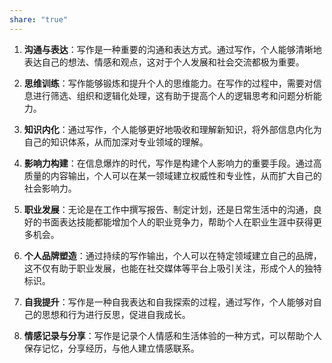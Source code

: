 ```yaml
---  
share: "true"  
---  
```

1. **沟通与表达**：写作是一种重要的沟通和表达方式。通过写作，个人能够清晰地表达自己的想法、情感和观点，这对于个人发展和社会交流都极为重要。    
  
2. **思维训练**：写作能够锻炼和提升个人的思维能力。在写作的过程中，需要对信息进行筛选、组织和逻辑化处理，这有助于提高个人的逻辑思考和问题分析能力。    
  
3. **知识内化**：通过写作，个人能够更好地吸收和理解新知识，将外部信息内化为自己的知识体系，从而加深对专业领域的理解。    
  
4. **影响力构建**：在信息爆炸的时代，写作是构建个人影响力的重要手段。通过高质量的内容输出，个人可以在某一领域建立权威性和专业性，从而扩大自己的社会影响力。    
  
5. **职业发展**：无论是在工作中撰写报告、制定计划，还是日常生活中的沟通，良好的书面表达技能都能增加个人的职业竞争力，帮助个人在职业生涯中获得更多机会。    
  
6. **个人品牌塑造**：通过持续的写作输出，个人可以在特定领域建立自己的品牌，这不仅有助于职业发展，也能在社交媒体等平台上吸引关注，形成个人的独特标识。    
  
7. **自我提升**：写作是一种自我表达和自我探索的过程，通过写作，个人能够对自己的思想和行为进行反思，促进自我成长。    
  
8. **情感记录与分享**：写作是记录个人情感和生活体验的一种方式，可以帮助个人保存记忆，分享经历，与他人建立情感联系。  